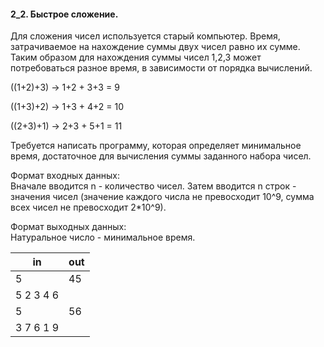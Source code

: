 #### 2_2. Быстрое сложение.

Для сложения чисел используется старый компьютер. Время, затрачиваемое на нахождение суммы двух чисел равно их сумме.  
Таким образом для нахождения суммы чисел 1,2,3 может потребоваться разное время, в зависимости от порядка вычислений.

((1+2)+3) -> 1+2 + 3+3 = 9

((1+3)+2) -> 1+3 + 4+2 = 10

((2+3)+1) -> 2+3 + 5+1 = 11

Требуется написать программу, которая определяет минимальное время, достаточное для вычисления суммы заданного набора чисел.

Формат входных данных:  
Вначале вводится n - количество чисел. Затем вводится n строк - значения чисел (значение каждого числа не превосходит 10^9, сумма всех чисел не превосходит 2*10^9).

Формат выходных данных:  
Натуральное число - минимальное время.

| in | out |
|----|-----|
| 5 | 45 |
| 5 2 3 4 6 | |
| 5 | 56 |
| 3 7 6 1 9 | |